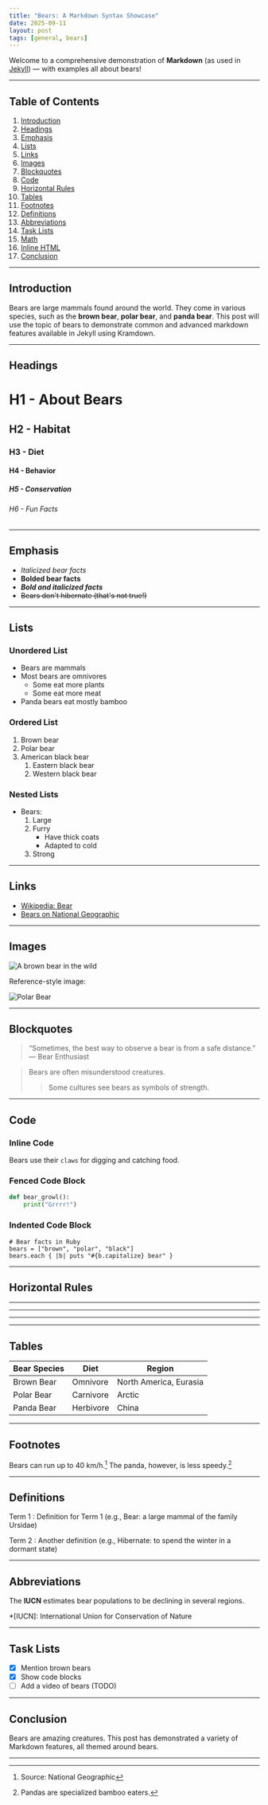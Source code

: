 ```yaml
---
title: "Bears: A Markdown Syntax Showcase"
date: 2025-09-11
layout: post
tags: [general, bears]
---
```


Welcome to a comprehensive demonstration of **Markdown** (as used in [Jekyll](https://jekyllrb.com/docs/posts/)) — with examples all about bears!

---

## Table of Contents

1. [Introduction](#introduction)
2. [Headings](#headings)
3. [Emphasis](#emphasis)
4. [Lists](#lists)
5. [Links](#links)
6. [Images](#images)
7. [Blockquotes](#blockquotes)
8. [Code](#code)
9. [Horizontal Rules](#horizontal-rules)
10. [Tables](#tables)
11. [Footnotes](#footnotes)
12. [Definitions](#definitions)
13. [Abbreviations](#abbreviations)
14. [Task Lists](#task-lists)
15. [Math](#math)
16. [Inline HTML](#inline-html)
17. [Conclusion](#conclusion)

---

## Introduction

Bears are large mammals found around the world. They come in various species, such as the **brown bear**, **polar bear**, and **panda bear**. This post will use the topic of bears to demonstrate common and advanced markdown features available in Jekyll using Kramdown.

---

## Headings

# H1 - About Bears
## H2 - Habitat
### H3 - Diet
#### H4 - Behavior
##### H5 - Conservation
###### H6 - Fun Facts

---

## Emphasis

- *Italicized bear facts*
- **Bolded bear facts**
- ***Bold and italicized facts***
- ~~Bears don't hibernate (that's not true!)~~

---

## Lists

### Unordered List

- Bears are mammals
- Most bears are omnivores
    - Some eat more plants
    - Some eat more meat
- Panda bears eat mostly bamboo

### Ordered List

1. Brown bear
2. Polar bear
3. American black bear
    1. Eastern black bear
    2. Western black bear

### Nested Lists

- Bears:
    1. Large
    2. Furry
        - Have thick coats
        - Adapted to cold
    3. Strong

---

## Links

- [Wikipedia: Bear](https://en.wikipedia.org/wiki/Bear)
- [Bears on National Geographic][natgeo]

[natgeo]: https://www.nationalgeographic.com/animals/mammals/facts/bears

---

## Images

![A brown bear in the wild](https://upload.wikimedia.org/wikipedia/commons/5/5d/Kamchatka_Brown_Bear_near_Dvuhyurtochnoe_on_2015-07-23.jpg)

Reference-style image:

![Polar Bear][polar]

[polar]: https://upload.wikimedia.org/wikipedia/commons/thumb/3/3d/Polar_Bear_AdF.jpg/330px-Polar_Bear_AdF.jpg

---

## Blockquotes

> “Sometimes, the best way to observe a bear is from a safe distance.”  
> — Bear Enthusiast

> Bears are often misunderstood creatures.
>
> > Some cultures see bears as symbols of strength.

---

## Code

### Inline Code

Bears use their `claws` for digging and catching food.

### Fenced Code Block

```python
def bear_growl():
    print("Grrrr!")
```

### Indented Code Block

    # Bear facts in Ruby
    bears = ["brown", "polar", "black"]
    bears.each { |b| puts "#{b.capitalize} bear" }

---

## Horizontal Rules

---
* * *
- - -

---

## Tables

| Bear Species         | Diet          | Region              |
|----------------------|---------------|---------------------|
| Brown Bear           | Omnivore      | North America, Eurasia |
| Polar Bear           | Carnivore     | Arctic              |
| Panda Bear           | Herbivore     | China               |

---

## Footnotes

Bears can run up to 40 km/h.[^1] The panda, however, is less speedy.[^panda]

[^1]: Source: National Geographic
[^panda]: Pandas are specialized bamboo eaters.

---

## Definitions

Term 1
:   Definition for Term 1 (e.g., Bear: a large mammal of the family Ursidae)

Term 2
:   Another definition (e.g., Hibernate: to spend the winter in a dormant state)

---

## Abbreviations

The **IUCN** estimates bear populations to be declining in several regions.

*[IUCN]: International Union for Conservation of Nature

---

## Task Lists

- [x] Mention brown bears
- [x] Show code blocks
- [ ] Add a video of bears (TODO)

---

## Conclusion

Bears are amazing creatures. This post has demonstrated a variety of Markdown features, all themed around bears.

---
